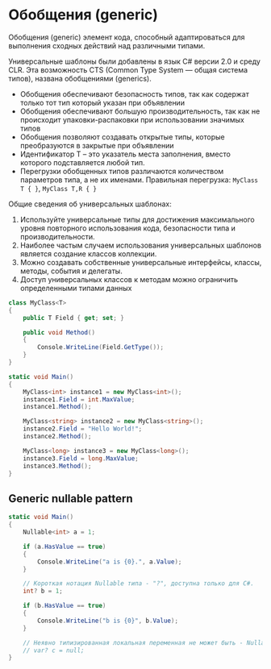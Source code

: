 # Обобщения (generic)

Обобщения (generic) элемент кода, способный адаптироваться для выполнения сходных действий над различными типами.

Универсальные шаблоны были добавлены в язык C# версии 2.0 и среду CLR. Эта возможность CTS (Common Type System — общая система типов), названа обобщениями (generics).

* Обобщения обеспечивают безопасность типов, так как содержат только тот тип который указан при объявлении
* Обобщения обеспечивают большую производительность, так как не происходит упаковки-распаковки при использовании значимых типов
* Обобщения позволяют создавать открытые типы, которые преобразуются в закрытые при объявлении
* Идентификатор T – это указатель места заполнения, вместо которого подставляется любой тип.
* Перегрузки обобщенных типов различаются количеством параметров типа, а не их именами. Правильная перегрузка:  `MyClass T { }`, `MyClass T,R { }`

Общие сведения об универсальных шаблонах:

1. Используйте универсальные типы для достижения максимального уровня повторного использования кода, безопасности типа и производительности.
2. Наиболее частым случаем использования универсальных шаблонов является создание классов коллекции.
3. Можно создавать собственные универсальные интерфейсы, классы, методы, события и делегаты.
4. Доступ универсальных классов к методам можно ограничить определенными типами данных

```c#
class MyClass<T>
{
    public T Field { get; set; }

    public void Method()
    {
        Console.WriteLine(Field.GetType());
    }
}

static void Main()
{
    MyClass<int> instance1 = new MyClass<int>();
    instance1.Field = int.MaxValue;
    instance1.Method();

    MyClass<string> instance2 = new MyClass<string>();
    instance2.Field = "Hello World!";
    instance2.Method();

    MyClass<long> instance3 = new MyClass<long>();
    instance3.Field = long.MaxValue;
    instance3.Method();
}
```

## Generic nullable pattern

```c#
static void Main()
{
    Nullable<int> a = 1;

    if (a.HasValue == true)
    {
        Console.WriteLine("a is {0}.", a.Value);
    }

    // Короткая нотация Nullable типа - "?", доступна только для C#.
    int? b = 1;

    if (b.HasValue == true)
    {
        Console.WriteLine("b is {0}", b.Value);
    }

    // Неявно типизированная локальная переменная не может быть - Nullable.
    // var? c = null;        
}
```
